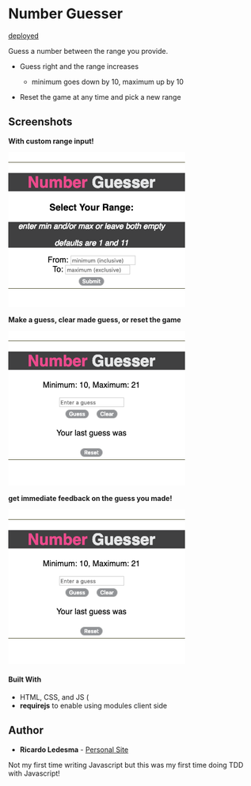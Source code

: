 # Number Guesser

[deployed](https://stoic-plus.github.io/number_guesser/)


Guess a number between the range you provide.
* Guess right and the range increases
  * minimum goes down by 10, maximum up by 10

* Reset the game at any time and pick a new range


## Screenshots

__With custom range input!__

![enter range](images/range.png)


__Make a guess, clear made guess, or reset the game__

![make guess](images/range_entered.png)

__get immediate feedback on the guess you made!__

![feedback](images/range_entered.png)


#### Built With

* HTML, CSS, and JS (
* __requirejs__ to enable using modules client side


## Author

* **Ricardo Ledesma** - [Personal Site](https://ricardoledesma.tech)

Not my first time writing Javascript but this was my first time doing TDD with Javascript!
